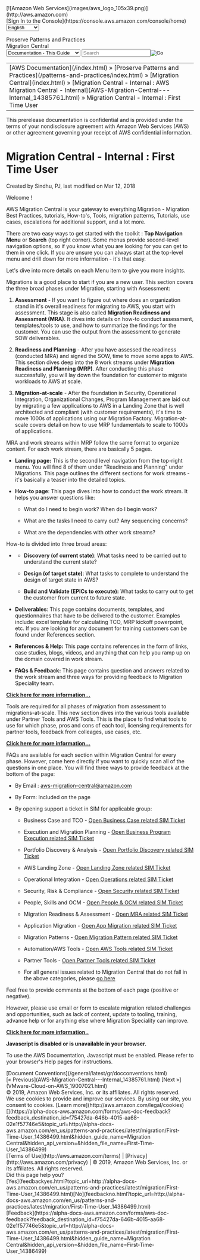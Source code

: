 <div xmlns:db="http://docbook.org/ns/docbook" id="aws-nav" class="aws-nav-header">

<div class="aws-nav-header-left">

<div class="aws-nav-logo">[![Amazon Web Services](images/aws_logo_105x39.png)](http://aws.amazon.com)</div>

</div>

<div id="aws-nav-header-right" class="aws-nav-header-right">

<div class="aws-nav-cta-button-outer">[Sign In to the Console](https://console.aws.amazon.com/console/home)</div>

<div class="aws-nav-popover-trigger" data-dropdown="aws-nav-dropdown-lang"><select id="languageSelection" onchange="SelectLanguage()"><option value="/de_de/patterns-and-practices/latest/migration/First-Time-User_14386499.html">Deutsch</option> <option value="/en_us/patterns-and-practices/latest/migration/First-Time-User_14386499.html" selected="selected">English</option> <option value="/es_es/patterns-and-practices/latest/migration/First-Time-User_14386499.html">Español</option> <option value="/fr_fr/patterns-and-practices/latest/migration/First-Time-User_14386499.html">Français</option> <option value="/it_it/patterns-and-practices/latest/migration/First-Time-User_14386499.html">Italiano</option> <option value="/ja_jp/patterns-and-practices/latest/migration/First-Time-User_14386499.html">日本語</option> <option value="/ko_kr/patterns-and-practices/latest/migration/First-Time-User_14386499.html">한국어</option> <option value="/pt_br/patterns-and-practices/latest/migration/First-Time-User_14386499.html">Português</option> <option value="/zh_cn/patterns-and-practices/latest/migration/First-Time-User_14386499.html">中文 (简体)</option> <option value="/zh_tw/patterns-and-practices/latest/migration/First-Time-User_14386499.html">中文 (繁體)</option></select></div>

[](http://www.amazon.com/dp/B078XCC142 "Open Kindle")[](patterns-and-practices-migration.pdf#First-Time-User_14386499 "Open PDF")</div>

</div>

<div id="content-container">

<div id="left-column">

<div id="left-col-header">

<div xmlns:db="http://docbook.org/ns/docbook" id="left-col-top-content">

<div id="service-name">Proserve Patterns and Practices</div>

<div id="guide-info">Migration Central</div>

</div>

<form id="finegrainedSearch" method="get" onsubmit="return searchFormSubmit(this);" action="/search/doc-search.html">

<div id="search-form"><select id="search-select" name="searchPath"><option value="all">Entire Site</option> <option value="AWSMarketplace">AMIs from AWS Marketplace</option> <option value="amis">AMIs from All Sources</option> <option value="articles">Articles & Tutorials</option> <option value="products_and_info">AWS Product Information</option> <option value="case_studies">Case Studies</option> <option value="customerapps">Customer Apps</option> <option value="documentation">Documentation</option> <option value="documentation-product">Documentation - This Product</option> <option value="documentation-guide" selected="selected">Documentation - This Guide</option> <option value="datasets">Public Data Sets</option> <option value="releasenotes">Release Notes</option> <option value="solution_providers">Partners</option> <option value="code">Sample Code & Libraries</option></select>  
<input id="search-query" name="searchQuery" type="text" placeholder="Search"><input id="search-button" src="images/search-button.png" alt="Go" type="image"></div>

<input type="hidden" name="this_doc_product" id="this_doc_product" value="Proserve Patterns and Practices"><input type="hidden" name="this_doc_guide" id="this_doc_guide" value="Migration Central"><input type="hidden" name="doc_locale" value="en_us"></form>

</div>

</div>

<div id="main-column">

<div id="main">

<div id="main-content">

<div id="main-col-body">

<table summary="Breadcrumbs">

<tbody>

<tr>

<td>

<div class="breadcrumb">[AWS Documentation](/index.html) » [Proserve Patterns and Practices](/patterns-and-practices/index.html) » [Migration Central](index.html) » [Migration Central - Internal : AWS Migration Central - Internal](AWS-Migration-Central---Internal_14385761.html) » <span class="breadcrumb">Migration Central - Internal : First Time User</span></div>

</td>

</tr>

</tbody>

</table>

<div id="SEARegionDisclaimer">This prerelease documentation is confidential and is provided under the terms of your nondisclosure agreement with Amazon Web Services (AWS) or other agreement governing your receipt of AWS confidential information.</div>

# Migration Central - Internal : First Time User

Created by Sindhu, PJ, last modified on Mar 12, 2018

Welcome !

AWS Migration Central is your gateway to everything Migration - Migration Best Practices, tutorials, How-to's, Tools, migration patterns, Tutorials, use cases, escalations for additional support, and a lot more.

There are two easy ways to get started with the toolkit : **Top Navigation Menu** or **Search** (top right corner). Some menus provide second-level navigation options, so if you know what you are looking for you can get to them in one click. If you are unsure you can always start at the top-level menu and drill down for more information - it's that easy.

Let's dive into more details on each Menu item to give you more insights.

Migrations is a good place to start if you are a new user. This section covers the three broad phases under Migration, starting with Assessment:

<div class="orderedlist">

1.  **Assessment** - If you want to figure out where does an organization stand in it's overall readiness for migrating to AWS, you start with assessment. This stage is also called **Migration Readiness and Assessment (MRA)**. It dives into details on how-to conduct assessment, templates/tools to use, and how to summarize the findings for the customer. You can use the output from the assessment to generate SOW deliverables.

2.  **Readiness and Planning** - After you have assessed the readiness (conducted MRA) and signed the SOW, time to move some apps to AWS. This section dives deep into the 8 work streams under **Migration Readiness and Planning (MRP)**. After conducting this phase successfully, you will lay down the foundation for customer to migrate workloads to AWS at scale.

3.  **Migration-at-scale** - After the foundation in Security, Operational Integration, Organizational Changes, Program Management are laid out by migrating a few applications to AWS in a Landing Zone that is well architected and compliant (with customer requirements), it's time to move 1000s of applications using our Migration Factory. Migration-at-scale covers detail on how to use MRP fundamentals to scale to 1000s of applications.

</div>

MRA and work streams within MRP follow the same format to organize content. For each work stream, there are basically 5 pages.

<div class="itemizedlist">

*   **Landing page:** This is the second level navigation from the top-right menu. You will find 8 of them under "Readiness and Planning" under Migrations. This page outlines the different sections for work streams - it's basically a teaser into the detailed topics.

*   **How-to page**: This page dives into how to conduct the work stream. It helps you answer questions like:

    <div class="itemizedlist">

    *   What do I need to begin work? When do I begin work?

    *   What are the tasks I need to carry out? Any sequencing concerns?

    *   What are the dependencies with other work streams?

    </div>

</div>

How-to is divided into three broad areas:

<div class="itemizedlist">

*   <div class="itemizedlist">

    *   **Discovery (of current state)**: What tasks need to be carried out to understand the current state?

    *   **Design (of target state)**: What tasks to complete to understand the design of target state in AWS?

    *   **Build and Validate (EPICs to execute):** What tasks to carry out to get the customer from current to future state.

    </div>

*   **Deliverables**: This page contains documents, templates, and questionnaires that have to be delivered to the customer. Examples include: excel template for calculating TCO, MRP kickoff powerpoint, etc. If you are looking for any document for training customers can be found under References section.

*   **References & Help:** This page contains references in the form of links, case studies, blogs, videos, and anything that can help you ramp up on the domain covered in work stream.

*   **FAQs & Feedback:** This page contains question and answers related to the work stream and three ways for providing feedback to Migration Speciality team.

</div>

**[Click here for more information...](Migrations_14385976.html)**

Tools are required for all phases of migration from assessment to migrations-at-scale. This new section dives into the various tools available under Partner Tools and AWS Tools. This is the place to find what tools to use for which phase, pros and cons of each tool, licensing requirements for partner tools, feedback from colleages, use cases, etc.

**[Click here for more information...](Tools_14386516.html)**

FAQs are available for each section within Migration Central for every phase. However, come here directly if you want to quickly scan all of the questions in one place. You will find three ways to provide feedback at the bottom of the page:

<div class="itemizedlist">

*   By Email : [aws-migration-central@amazon.com](mailto:aws-migration-central@amazon.com)

*   By Form: Included on the page

*   By opening support a ticket in SIM for applicable group:

    <div class="itemizedlist">

    *   Business Case and TCO - [Open Business Case related SIM Ticket](http://tiny.amazon.com/po3gb9gs/BusinessCaseandTCOAnalysis)

    *   Execution and Migration Planning - [Open Business Program Execution related SIM Ticket](http://tiny.amazon.com/jsxw8tc1/ProgramManagementProcess)

    *   Portfolio Discovery & Analysis - [Open Portfolio Discovery related SIM Ticket](https://tiny.amazon.com/b62nwwd0/PortfolioDiscovery)

    *   AWS Landing Zone - [Open Landing Zone related SIM Ticket](https://tiny.amazon.com/1jevjusjx/VirtualDataCenter)

    *   Operational Integration - [Open Operations related SIM Ticket](http://tiny.amazon.com/18jx11e1f/OperationalIntegration)

    *   Security, Risk & Compliance - [Open Security related SIM Ticket](http://tiny.amazon.com/1iesva9i7/SecurityRiskandCompliance)

    *   People, Skills and OCM - [Open People & OCM related SIM Ticket](http://tiny.amazon.com/1j3n1ugpr/PeopleSkillsOCM)

    *   Migration Readiness & Assessment - [Open MRA related SIM Ticket](http://tiny.amazon.com/1gucnykc5/MRA)

    *   Application Migration - [Open App Migration related SIM Ticket](http://tiny.amazon.com/7dslkukb/ApplicationSelectionandMigration)

    *   Migration Patterns - [Open Migration Pattern related SIM Ticket](https://tiny.amazon.com/e8fip1u9/patterns)

    *   Automation/AWS Tools - [Open AWS Tools related SIM Ticket](https://tiny.amazon.com/r6zqbt7i/AWSTools)

    *   Partner Tools - [Open Partner Tools related SIM Ticket](https://tiny.amazon.com/9ar7acdf/partnertools)

    *   For all general issues related to Migration Central that do not fall in the above categories, please [go here](https://tiny.amazon.com/1hs2e8xw7/General)

    </div>

</div>

Feel free to provide comments at the bottom of each page (positive or negative).

However, please use email or form to escalate migration related challenges and opportunities, such as lack of content, update to tooling, training, advance help or for anything else where Migration Speciality can improve.

**[Click here for more information..](FAQs-and-Feedback_14387196.html)**

</div>

<noscript>

<div>

<div>

<div>

<div id="js_error_message">

**Javascript is disabled or is unavailable in your browser.**

To use the AWS Documentation, Javascript must be enabled. Please refer to your browser's Help pages for instructions.

</div>

</div>

</div>

</div>

</noscript>

<div id="main-col-footer">

<div id="doc-conventions">[Document Conventions](/general/latest/gr/docconventions.html)</div>

<div id="next">[« Previous](AWS-Migration-Central---Internal_14385761.html) [Next »](VMware-Cloud-on-AWS_19007021.html)</div>

<div id="copyright-main-footer">© 2019, Amazon Web Services, Inc. or its affiliates. All rights reserved.</div>

</div>

</div>

</div>

</div>

</div>

<div id="cookie-notice">

<div class="cookie-notice-text">We use cookies to provide and improve our services. By using our site, you consent to cookies. [Learn more](http://aws.amazon.com/legal/cookies)</div>

</div>

<div id="footer">

<div id="footer_short_fb" class="hide" title="Feedback">[](https://alpha-docs-aws.amazon.com/forms/aws-doc-feedback?feedback_destination_id=f75427da-646b-4015-aa68-02e1f57746e5&topic_url=http://alpha-docs-aws.amazon.com/en_us/patterns-and-practices/latest/migration/First-Time-User_14386499.html&hidden_guide_name=Migration Central&hidden_api_version=&hidden_file_name=First-Time-User_14386499)</div>

<div id="footer-left">[Terms of Use](http://aws.amazon.com/terms) <span class="awsdocs-footer-text">|</span> [Privacy](http://aws.amazon.com/privacy) <span class="awsdocs-footer-text">|</span> <span class="awsdocs-footer-text">© 2019, Amazon Web Services, Inc. or its affiliates. All rights reserved.</span></div>

<div id="footer-right">

<div id="feedback">

<div id="feedback-message" class="awsdocs-footer-text">Did this page help you?</div>

<div id="feedback-yesno-buttons">[Yes](feedbackyes.html?topic_url=http://alpha-docs-aws.amazon.com/en_us/patterns-and-practices/latest/migration/First-Time-User_14386499.html)[No](feedbackno.html?topic_url=http://alpha-docs-aws.amazon.com/en_us/patterns-and-practices/latest/migration/First-Time-User_14386499.html)</div>

<div id="feedback-feedback-button">[Feedback](https://alpha-docs-aws.amazon.com/forms/aws-doc-feedback?feedback_destination_id=f75427da-646b-4015-aa68-02e1f57746e5&topic_url=http://alpha-docs-aws.amazon.com/en_us/patterns-and-practices/latest/migration/First-Time-User_14386499.html&hidden_guide_name=Migration Central&hidden_api_version=&hidden_file_name=First-Time-User_14386499)</div>

</div>

</div>

</div>
